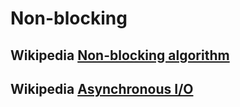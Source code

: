 # Non-blocking



## Wikipedia [Non-blocking algorithm](https://infogalactic.com/info/Non-blocking_algorithm)





## Wikipedia [Asynchronous I/O](https://infogalactic.com/info/Asynchronous_I/O)